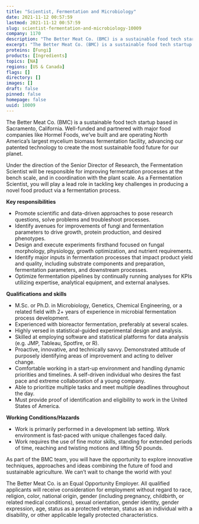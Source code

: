 ```yaml
---
title: "Scientist, Fermentation and Microbiology"
date: 2021-11-12 00:57:59
lastmod: 2021-11-12 00:57:59
slug: scientist-fermentation-and-microbiology-10009
company: 1170
description: "The Better Meat Co. (BMC) is a sustainable food tech startup based in Sacramento, California. Well-funded and partnered with major food companies like Hormel Foods, we’ve built and are operating North America’s largest mycelium biomass fermentation facility, advancing our patented technology to create the most sustainable food future for our planet. "
excerpt: "The Better Meat Co. (BMC) is a sustainable food tech startup based in Sacramento, California. Well-funded and partnered with major food companies like Hormel Foods, we’ve built and are operating North America’s largest mycelium biomass fermentation facility, advancing our patented technology to create the most sustainable food future for our planet. "
proteins: [Fungi]
products: [Ingredients]
topics: [NA]
regions: [US & Canada]
flags: []
directory: []
images: []
draft: false
pinned: false
homepage: false
uuid: 10009
---
```

<p>The Better Meat Co. (BMC) is a sustainable food tech startup based in Sacramento, California. Well-funded and partnered with major food companies like Hormel Foods, we’ve built and are operating North America’s largest mycelium biomass fermentation facility, advancing our patented technology to create the most sustainable food future for our planet. </p>
<p>Under the direction of the Senior Director of Research, the Fermentation Scientist will be responsible for improving fermentation processes at the bench scale, and in coordination with the plant scale. As a Fermentation Scientist, you will play a lead role in tackling key challenges in producing a novel food product via a fermentation process.</p>
<p><strong>Key responsibilities</strong></p>
<ul>
<li>Promote scientific and data-driven approaches to pose research questions, solve problems and troubleshoot processes.</li>
<li>Identify avenues for improvements of fungi and fermentation parameters to drive growth, protein production, and desired phenotypes.</li>
<li>Design and execute experiments firsthand focused on fungal morphology, physiology, growth optimization, and nutrient requirements.</li>
<li>Identify major inputs in fermentation processes that impact product yield and quality, including substrate components and preparation, fermentation parameters, and downstream processes.</li>
<li>Optimize fermentation pipelines by continually running analyses for KPIs utilizing expertise, analytical equipment, and external analyses.</li>
</ul>
<p><strong>Qualifications and skills</strong></p>
<ul>
<li>M.Sc. or Ph.D. in Microbiology, Genetics, Chemical Engineering, or a related field with 2+ years of experience in microbial fermentation process development.</li>
<li>Experienced with bioreactor fermentation, preferably at several scales. </li>
<li>Highly versed in statistical-guided experimental design and analysis. </li>
<li>Skilled at employing software and statistical platforms for data analysis (e.g. JMP, Tableau, Spotfire, or R).</li>
<li>Proactive, innovative, and technically savvy. Demonstrated attitude of purposely identifying areas of improvement and acting to deliver change.</li>
<li>Comfortable working in a start-up environment and handling dynamic priorities and timelines. A self-driven individual who desires the fast pace and extreme collaboration of a young company.</li>
<li>Able to prioritize multiple tasks and meet multiple deadlines throughout the day.</li>
<li>Must provide proof of identification and eligibility to work in the United States of America.</li>
</ul>
<p><strong>Working Conditions/Hazards</strong></p>
<ul>
<li>Work is primarily performed in a development lab setting. Work environment is fast-paced with unique challenges faced daily.</li>
<li>Work requires the use of fine motor skills, standing for extended periods of time, reaching and twisting motions and lifting 50 pounds.</li>
</ul>
<p>As part of the BMC team, you will have the opportunity to explore innovative techniques, approaches and ideas combining the future of food and sustainable agriculture. We can’t wait to change the world with you!</p>
<p>The Better Meat Co. is an Equal Opportunity Employer. All qualified applicants will receive consideration for employment without regard to race, religion, color, national origin, gender (including pregnancy, childbirth, or related medical conditions), sexual orientation, gender identity, gender expression, age, status as a protected veteran, status as an individual with a disability, or other applicable legally protected characteristics.</p>
